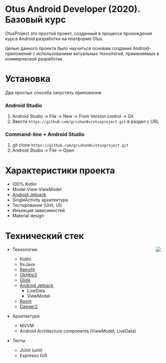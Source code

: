 # Otus Android Developer (2020). Базовый курс 

OtusProject это простой проект, созданный в процессе прохождения курса Android разработки на платформе Otus.

Целью данного проекта было научиться основам создания Android-приложений с использованием актуальных
технологий, применяемых в коммерческой разработке.

# Установка
Два простых способа запустить приложение

### Android Studio
  1. Android Studio -> File -> New -> From Version control -> Git
  2. Ввести `https://github.com/grishan0v/otusproject.git` в раздел с URL

### Command-line + Android Studio
  1. git clone `https://github.com/grishan0v/otusproject.git`
  2. Android Studio -> File -> Open

# Характеристики проекта

* 100% Kotlin
* Model-View-ViewModel
* [Android Jetpack](https://developer.android.com/jetpack)
* SingleActivity архитектура
* Тестирование (Unit, UI)
* Инъекция зависимостей 
* Material design

# Технический стек
<img align="right" src="https://github.com/Grishan0v/OtusProject/blob/master/20201103_001334.gif">

* Технологии
  - Kotlin
  - RxJava
  - [Retrofit](https://square.github.io/retrofit/)
  - [OkHttp3](https://square.github.io/okhttp/)
  - [Glide](https://github.com/bumptech/glide)
  - [Android Jetpack](https://developer.android.com/jetpack)
    - LiveData
    - ViewModel
  - [Room](https://developer.android.com/training/data-storage/room)
  - [Dagger2](https://dagger.dev)
  
* Архитектура
  - MVVM
  - Android Architecture components (ViewModel, LiveData)
  
* Тесты
  - JUnit (unit)
  - Espresso (UI)
    





